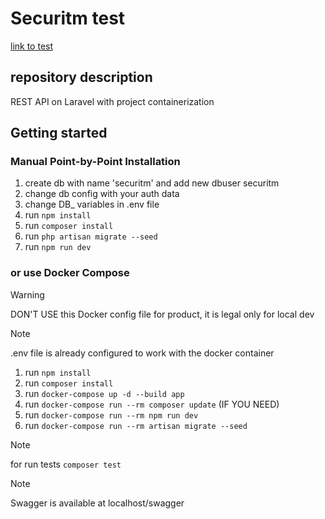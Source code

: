 # Securitm test 
[link to test](https://gist.github.com/f1uder/91f428ceedcc7ea8ef66a71b2128b9f7)
## repository description
REST API on Laravel with project containerization
## Getting started
### Manual Point-by-Point Installation
1) create db with name 'securitm' and add new dbuser securitm
2) change db config with your auth data
3) change DB_ variables in .env file
4) run ```npm install```
5) run ```composer install```
6) run ```php artisan migrate --seed```
7) run ```npm run dev```

### or use Docker Compose
> [!Warning]
> DON'T USE this Docker config file for product, it is legal only for local dev

> [!NOTE]
> .env file is already configured to work with the docker container
1) run ```npm install```
2) run ```composer install```
3) run ```docker-compose up -d --build app```
4) run ```docker-compose run --rm composer update``` (IF YOU NEED)
5) run ```docker-compose run --rm npm run dev```
6) run ```docker-compose run --rm artisan migrate --seed```

> [!NOTE]
> for run tests ```composer test```

> [!NOTE]
> Swagger is available at localhost/swagger
